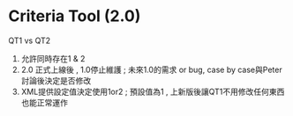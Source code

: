 # Criteria Tool  \(2.0\)

QT1 vs QT2

1. 允許同時存在1 & 2
2. 2.0 正式上線後 , 1.0停止維護 ; 未來1.0的需求 or bug, case by case與Peter討論後決定是否修改
3. XML提供設定值決定使用1or2 ; 預設值為1  ,  上新版後讓QT1不用修改任何東西也能正常運作

